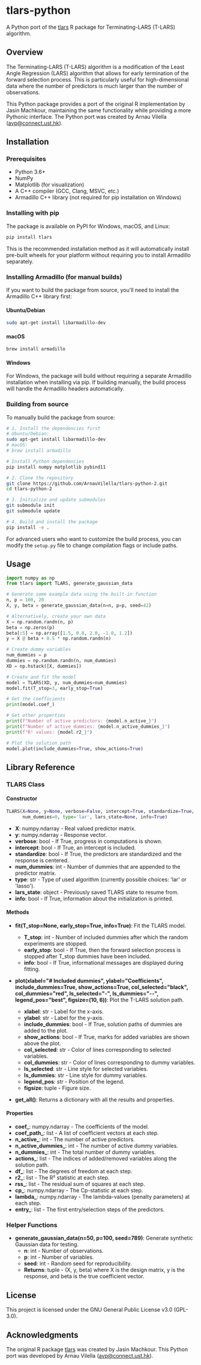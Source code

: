 # tlars-python

A Python port of the [tlars](https://github.com/cran/tlars) R package for Terminating-LARS (T-LARS) algorithm.

## Overview

The Terminating-LARS (T-LARS) algorithm is a modification of the Least Angle Regression (LARS) algorithm that allows for early termination of the forward selection process. This is particularly useful for high-dimensional data where the number of predictors is much larger than the number of observations.

This Python package provides a port of the original R implementation by Jasin Machkour, maintaining the same functionality while providing a more Pythonic interface. The Python port was created by Arnau Vilella (avp@connect.ust.hk).

## Installation

### Prerequisites

- Python 3.6+
- NumPy
- Matplotlib (for visualization)
- A C++ compiler (GCC, Clang, MSVC, etc.)
- Armadillo C++ library (not required for pip installation on Windows)

### Installing with pip

The package is available on PyPI for Windows, macOS, and Linux:

```bash
pip install tlars
```

This is the recommended installation method as it will automatically install pre-built wheels for your platform without requiring you to install Armadillo separately.

### Installing Armadillo (for manual builds)

If you want to build the package from source, you'll need to install the Armadillo C++ library first:

#### Ubuntu/Debian
```bash
sudo apt-get install libarmadillo-dev
```

#### macOS
```bash
brew install armadillo
```

#### Windows
For Windows, the package will build without requiring a separate Armadillo installation when installing via pip. If building manually, the build process will handle the Armadillo headers automatically.

### Building from source

To manually build the package from source:

```bash
# 1. Install the dependencies first
# Ubuntu/Debian:
sudo apt-get install libarmadillo-dev
# macOS:
# brew install armadillo

# Install Python dependencies
pip install numpy matplotlib pybind11

# 2. Clone the repository
git clone https://github.com/ArnauVilella/tlars-python-2.git
cd tlars-python-2

# 3. Initialize and update submodules
git submodule init
git submodule update

# 4. Build and install the package
pip install -e .
```

For advanced users who want to customize the build process, you can modify the `setup.py` file to change compilation flags or include paths.

## Usage

```python
import numpy as np
from tlars import TLARS, generate_gaussian_data

# Generate some example data using the built-in function
n, p = 100, 20
X, y, beta = generate_gaussian_data(n=n, p=p, seed=42)

# Alternatively, create your own data
X = np.random.randn(n, p)
beta = np.zeros(p)
beta[:5] = np.array([1.5, 0.8, 2.0, -1.0, 1.2])
y = X @ beta + 0.5 * np.random.randn(n)

# Create dummy variables
num_dummies = p
dummies = np.random.randn(n, num_dummies)
XD = np.hstack([X, dummies])

# Create and fit the model
model = TLARS(XD, y, num_dummies=num_dummies)
model.fit(T_stop=3, early_stop=True)

# Get the coefficients
print(model.coef_)

# Get other properties
print(f"Number of active predictors: {model.n_active_}")
print(f"Number of active dummies: {model.n_active_dummies_}")
print(f"R² values: {model.r2_}")

# Plot the solution path
model.plot(include_dummies=True, show_actions=True)
```

## Library Reference

### TLARS Class

#### Constructor

```python
TLARS(X=None, y=None, verbose=False, intercept=True, standardize=True, 
      num_dummies=0, type='lar', lars_state=None, info=True)
```

- **X**: numpy.ndarray - Real valued predictor matrix.
- **y**: numpy.ndarray - Response vector.
- **verbose**: bool - If True, progress in computations is shown.
- **intercept**: bool - If True, an intercept is included.
- **standardize**: bool - If True, the predictors are standardized and the response is centered.
- **num_dummies**: int - Number of dummies that are appended to the predictor matrix.
- **type**: str - Type of used algorithm (currently possible choices: 'lar' or 'lasso').
- **lars_state**: object - Previously saved TLARS state to resume from.
- **info**: bool - If True, information about the initialization is printed.

#### Methods

- **fit(T_stop=None, early_stop=True, info=True)**: Fit the TLARS model.
  - **T_stop**: int - Number of included dummies after which the random experiments are stopped.
  - **early_stop**: bool - If True, then the forward selection process is stopped after T_stop dummies have been included.
  - **info**: bool - If True, informational messages are displayed during fitting.

- **plot(xlabel="# Included dummies", ylabel="Coefficients", include_dummies=True, show_actions=True, col_selected="black", col_dummies="red", ls_selected="-", ls_dummies="--", legend_pos="best", figsize=(10, 6))**: Plot the T-LARS solution path.
  - **xlabel**: str - Label for the x-axis.
  - **ylabel**: str - Label for the y-axis.
  - **include_dummies**: bool - If True, solution paths of dummies are added to the plot.
  - **show_actions**: bool - If True, marks for added variables are shown above the plot.
  - **col_selected**: str - Color of lines corresponding to selected variables.
  - **col_dummies**: str - Color of lines corresponding to dummy variables.
  - **ls_selected**: str - Line style for selected variables.
  - **ls_dummies**: str - Line style for dummy variables.
  - **legend_pos**: str - Position of the legend.
  - **figsize**: tuple - Figure size.

- **get_all()**: Returns a dictionary with all the results and properties.

#### Properties

- **coef_**: numpy.ndarray - The coefficients of the model.
- **coef_path_**: list - A list of coefficient vectors at each step.
- **n_active_**: int - The number of active predictors.
- **n_active_dummies_**: int - The number of active dummy variables.
- **n_dummies_**: int - The total number of dummy variables.
- **actions_**: list - The indices of added/removed variables along the solution path.
- **df_**: list - The degrees of freedom at each step.
- **r2_**: list - The R² statistic at each step.
- **rss_**: list - The residual sum of squares at each step.
- **cp_**: numpy.ndarray - The Cp-statistic at each step.
- **lambda_**: numpy.ndarray - The lambda-values (penalty parameters) at each step.
- **entry_**: list - The first entry/selection steps of the predictors.

### Helper Functions

- **generate_gaussian_data(n=50, p=100, seed=789)**: Generate synthetic Gaussian data for testing.
  - **n**: int - Number of observations.
  - **p**: int - Number of variables.
  - **seed**: int - Random seed for reproducibility.
  - **Returns**: tuple - (X, y, beta) where X is the design matrix, y is the response, and beta is the true coefficient vector.

## License

This project is licensed under the GNU General Public License v3.0 (GPL-3.0).

## Acknowledgments

The original R package [tlars](https://github.com/cran/tlars) was created by Jasin Machkour. This Python port was developed by Arnau Vilella (avp@connect.ust.hk). 